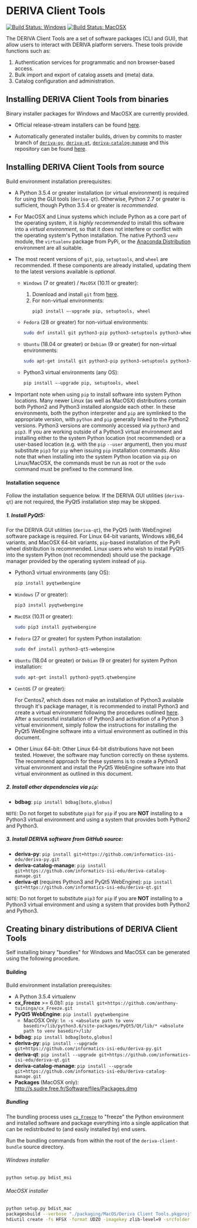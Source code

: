 # DERIVA Client Tools

[![Build Status: Windows](http://buildbot.isrd.isi.edu/badges/deriva-client-bundle-Windows.svg?left_text=Build%20Status:%20Windows)](http://buildbot.isrd.isi.edu/#/)
[![Build Status: MacOSX](http://buildbot.isrd.isi.edu/badges/deriva-client-bundle-MacOS.svg?left_text=Build%20Status:%20MacOSX)](http://buildbot.isrd.isi.edu/#/)

The DERIVA Client Tools are a set of software packages (CLI and GUI), that allow users to interact with DERIVA platform servers. These tools provide functions such as:
1. Authentication services for programmatic and non browser-based access.
2. Bulk import and export of catalog assets and (meta) data.
3. Catalog configuration and administration.

## Installing DERIVA Client Tools from binaries
Binary installer packages for Windows and MacOSX are currently provided.

* Official release-stream installers can be found
[here](https://github.com/informatics-isi-edu/deriva-client-bundle/releases).

* Automatically generated installer builds, driven by commits to master branch of
[`deriva-py`](https://github.com/informatics-isi-edu/deriva-py),
[`deriva-qt`](https://github.com/informatics-isi-edu/deriva-qt),
[`deriva-catalog-manage`](https://github.com/informatics-isi-edu/deriva-catalog-manage)
and this repository can be found [here](http://buildbot.isrd.isi.edu/~buildbot/deriva-client-bundle/).

## Installing DERIVA Client Tools from source

Build environment installation prerequisites:

* A Python 3.5.4 or greater installation (or virtual environment) is required for
using the GUI tools (`deriva-qt`). Otherwise, Python 2.7 or greater is
sufficient, though Python 3.5.4 or greater is _recommended_.
* For MacOSX and Linux systems which include Python as a core part of the
operating system, it is _highly recommended_ to install this software
into a _virtual environment_, so that it does not interfere or conflict
with the operating system's Python installation. The native Python3
`venv` module, the `virtualenv` package from PyPi, or the
[Anaconda Distribution](https://www.anaconda.com/distribution/)
environment are all suitable.

* The most recent versions of `git`, `pip`, `setuptools`, and `wheel`
are recommended. If these components are already installed, updating them
to the latest versions available is _optional_.

    * `Windows` (7 or greater) / `MacOSX` (10.11 or greater):

        1. Download and install `git` from [here](https://git-scm.com).
        2. For non-virtual environments:
            ```sh
            pip3 install –-upgrade pip, setuptools, wheel
            ```

    * `Fedora` (28 or greater) for non-virtual environments:
        ```sh
        sudo dnf install git python3-pip python3-setuptools python3-wheel
        ```

    * `Ubuntu` (18.04 or greater) or `Debian` (9 or greater) for non-virtual environments:
        ```sh
        sudo apt-get install git python3-pip python3-setuptools python3-wheel
        ```

    *  Python3 virtual environments (any OS):
        ```sh
        pip install –-upgrade pip, setuptools, wheel
        ```

* Important note when using `pip` to install software into system Python locations.
Many newer Linux (as well as MacOSX) distributions contain both Python2
and Python3 installed alongside each other. In these environments, both
the python interpreter and `pip` are symlinked to the appropriate version,
with `python` and `pip` generally linked to the Python2 versions.
Python3 versions are commonly accessed via `python3` and `pip3`.
If you are working outside of a Python3 virtual environment and installing
either to the system Python location (not recommended) or a user-based
location (e.g. with the `pip` `--user` argument), then you _must_
substitute `pip3` for `pip` when issuing `pip` installation commands.
Also note that when installing into the system Python location via
`pip` on Linux/MacOSX, the commands must be run as root or the  `sudo`
command must be prefixed to the command line.

#### Installation sequence

Follow the installation sequence below. If the DERIVA GUI utilities
(`deriva-qt`) are not required, the PyQt5 installation step may be skipped.

##### 1. Install __PyQt5__:

For the DERIVA GUI utilities (`deriva-qt`), the PyQt5 (with WebEngine)
software package is required. For Linux 64-bit variants, Windows x86_64
variants, and MacOSX 64-bit variants, `pip`-based installation of the
PyPi wheel distribution is recommended.  Linux users who wish to install
PyQt5 into the system Python (not recommended) should use the package
manager provided by the operating system instead of `pip`.

*  Python3 virtual environments (any OS):
    ```sh
    pip install pyqtwebengine
    ```
* `Windows` (7 or greater):
    ```sh
    pip3 install pyqtwebengine
    ```
* `MacOSX` (10.11 or greater):
    ```sh
    sudo pip3 install pyqtwebengine
    ```
* `Fedora` (27 or greater) for system Python installation:
    ```sh
    sudo dnf install python3-qt5-webengine
    ```
* `Ubuntu` (18.04 or greater) or `Debian` (9 or greater) for system Python installation:
    ```sh
    sudo apt-get install python3-pyqt5.qtwebengine
    ```
* `CentOS` (7 or greater):

    For Centos7, which does not make an installation of Python3 available
    through it's package manager, it is recommended to install Python3 and
    create a virtual environment following the procedures outlined
    [here](https://www.digitalocean.com/community/tutorials/how-to-install-python-3-and-set-up-a-local-programming-environment-on-centos-7).
    After a successful installation of Python3 and activation of a
    Python 3 virtual envirionment, simply follow the instructions for
    installing the PyQt5 WebEngine software into a virtual environment
    as outlined in this document.

* Other Linux 64-bit:
    Other Linux 64-bit distributions have not been tested. However, the
    software may function correctly on these systems. The recommend
    approach for these systems is to create a Python3 virtual environment
    and install the PyQt5 WebEngine software into that virtual
    environment as outlined in this document.

##### 2. Install other dependencies via `pip`:

* __bdbag__: `pip install bdbag[boto,globus]`

`NOTE`: Do not forget to substitute `pip3` for `pip` if you are __NOT__
installing to a Python3 virtual environment and using a system that
provides both Python2 and Python3.

##### 3. Install DERIVA software from GitHub source:

* __deriva-py__: `pip install git+https://github.com/informatics-isi-edu/deriva-py.git`
* __deriva-catalog-manage__: `pip install git+https://github.com/informatics-isi-edu/deriva-catalog-manage.git`
* __deriva-qt__ (requires Python3 and PyQt5 WebEngine): `pip install git+https://github.com/informatics-isi-edu/deriva-qt.git`

`NOTE`: Do not forget to substitute `pip3` for `pip` if you are __NOT__
installing to a Python3 virtual environment and using a system that
provides both Python2 and Python3.

## Creating binary distributions of DERIVA Client Tools
Self installing binary "bundles" for Windows and MacOSX can be generated
using the following procedure.

#### Building

Build environment installation prerequisites:

* A Python 3.5.4 virtualenv
* __cx_Freeze__ >= 6.0b1: `pip install git+https://github.com/anthony-tuininga/cx_Freeze.git`
* __PyQt5 WebEngine__: `pip install pyqtwebengine`
    * MacOSX Only: `ln -s <absolute path to venv basedir>/lib/python3.6/site-packages/PyQt5/Qt/lib/* <absolute path to venv basedir>/lib/`
* __bdbag__: `pip install bdbag[boto,globus]`
* __deriva-py__: `pip install --upgrade git+https://github.com/informatics-isi-edu/deriva-py.git`
* __deriva-qt__: `pip install --upgrade git+https://github.com/informatics-isi-edu/deriva-qt.git`
* __deriva-catalog-manage__: `pip install --upgrade git+https://github.com/informatics-isi-edu/deriva-catalog-manage.git`
* __Packages__ (MacOSX only): http://s.sudre.free.fr/Software/files/Packages.dmg

##### Bundling
The bundling process uses [`cx_Freeze`](https://github.com/anthony-tuininga/cx_Freeze)
to "freeze" the Python environment and installed software and package everything
into a single application that can be redistributed to (and easily installed
by) end users.

Run the bundling commands from within the root of the `deriva-client-bundle` source directory.

###### Windows installer

```sh
python setup.py bdist_msi
```

###### MacOSX installer

```sh
python setup.py bdist_mac
packagesbuild --verbose "./packaging/MacOS/Deriva Client Tools.pkgproj"
hdiutil create -fs HFSX -format UDZO -imagekey zlib-level=9 -srcfolder "./build/Deriva Client Tools.mpkg" -volname "DERIVA Client Tools" "./build/DERIVA-Client-Tools-osx"
```